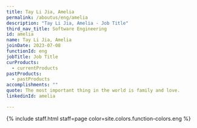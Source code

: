 ```yaml
---
title: Tay Li Jia, Amelia
permalink: /aboutus/eng/amelia
description: "Tay Li Jia, Amelia - Job Title"
third_nav_title: Software Engineering
id: amelia
name: Tay Li Jia, Amelia
joinDate: 2023-07-08
functionId: eng
jobTitle: Job Title
curProducts:
  - currentProducts
pastProducts:
  - pastProducts
accomplishments: ""
quote: The most important thing in the world is family and love.
linkedinId: amelia

---
```


{% include staff.html staff=page color=site.colors.function-colors.eng %}
